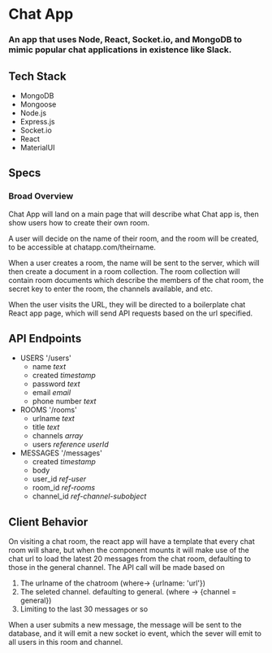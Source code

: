 # Chat App
### An app that uses Node, React, Socket.io, and MongoDB to mimic popular chat applications in existence like Slack.


## Tech Stack
* MongoDB
* Mongoose
* Node.js
* Express.js
* Socket.io
* React
* MaterialUI


## Specs

### Broad Overview

Chat App will land on a main page that will describe what Chat app is, then show users how to create their own room.

A user will decide on the name of their room, and the room will be created, to be accessible at chatapp.com/theirname.  

When a user creates a room, the name will be sent to the server, which will then create a document in a room collection. The room collection will contain room documents which describe the members of the chat room, the secret key to enter the room, the channels available, and etc.

When the user visits the URL, they will be directed to a boilerplate chat React app page, which will send API requests based on the url specified. 

## API Endpoints

* USERS '/users'
    * name *text*
    * created *timestamp*
    * password *text*
    * email *email*
    * phone number *text*
* ROOMS '/rooms'
    * urlname *text*
    * title *text*
    * channels *array*
    * users *reference userId*
* MESSAGES '/messages'
    * created *timestamp*
    * body
    * user_id *ref-user*
    * room_id *ref-rooms*
    * channel_id *ref-channel-subobject*


## Client Behavior

On visiting a chat room, the react app will have a template that every chat room will share, but when the component mounts it will make use of the chat url to load the latest 20 messages from the chat room, defaulting to those in the general channel. The API call will be made based on 
1. The urlname of the chatroom (where-> {urlname: 'url'})
2. The seleted channel. defaulting to general. (where -> {channel = general})
3. Limiting to the last 30 messages or so

When a user submits a new message, the message will be sent to the database, and it will emit a new socket io event, which the sever will emit to all users in this room and channel. 






